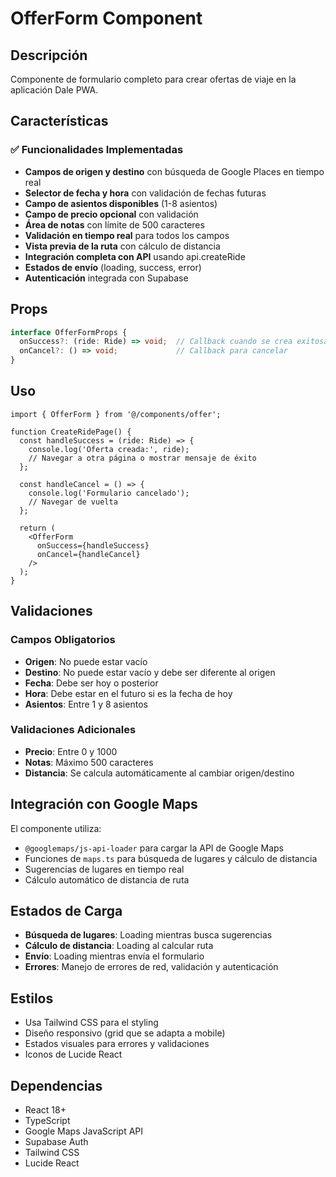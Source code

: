 # OfferForm Component

## Descripción
Componente de formulario completo para crear ofertas de viaje en la aplicación Dale PWA.

## Características

### ✅ Funcionalidades Implementadas
- **Campos de origen y destino** con búsqueda de Google Places en tiempo real
- **Selector de fecha y hora** con validación de fechas futuras
- **Campo de asientos disponibles** (1-8 asientos)
- **Campo de precio opcional** con validación
- **Área de notas** con límite de 500 caracteres
- **Validación en tiempo real** para todos los campos
- **Vista previa de la ruta** con cálculo de distancia
- **Integración completa con API** usando api.createRide
- **Estados de envío** (loading, success, error)
- **Autenticación** integrada con Supabase

## Props

```typescript
interface OfferFormProps {
  onSuccess?: (ride: Ride) => void;  // Callback cuando se crea exitosamente
  onCancel?: () => void;             // Callback para cancelar
}
```

## Uso

```tsx
import { OfferForm } from '@/components/offer';

function CreateRidePage() {
  const handleSuccess = (ride: Ride) => {
    console.log('Oferta creada:', ride);
    // Navegar a otra página o mostrar mensaje de éxito
  };

  const handleCancel = () => {
    console.log('Formulario cancelado');
    // Navegar de vuelta
  };

  return (
    <OfferForm 
      onSuccess={handleSuccess}
      onCancel={handleCancel}
    />
  );
}
```

## Validaciones

### Campos Obligatorios
- **Origen**: No puede estar vacío
- **Destino**: No puede estar vacío y debe ser diferente al origen
- **Fecha**: Debe ser hoy o posterior
- **Hora**: Debe estar en el futuro si es la fecha de hoy
- **Asientos**: Entre 1 y 8 asientos

### Validaciones Adicionales
- **Precio**: Entre 0 y 1000
- **Notas**: Máximo 500 caracteres
- **Distancia**: Se calcula automáticamente al cambiar origen/destino

## Integración con Google Maps

El componente utiliza:
- `@googlemaps/js-api-loader` para cargar la API de Google Maps
- Funciones de `maps.ts` para búsqueda de lugares y cálculo de distancia
- Sugerencias de lugares en tiempo real
- Cálculo automático de distancia de ruta

## Estados de Carga

- **Búsqueda de lugares**: Loading mientras busca sugerencias
- **Cálculo de distancia**: Loading al calcular ruta
- **Envío**: Loading mientras envía el formulario
- **Errores**: Manejo de errores de red, validación y autenticación

## Estilos

- Usa Tailwind CSS para el styling
- Diseño responsivo (grid que se adapta a mobile)
- Estados visuales para errores y validaciones
- Iconos de Lucide React

## Dependencias

- React 18+
- TypeScript
- Google Maps JavaScript API
- Supabase Auth
- Tailwind CSS
- Lucide React